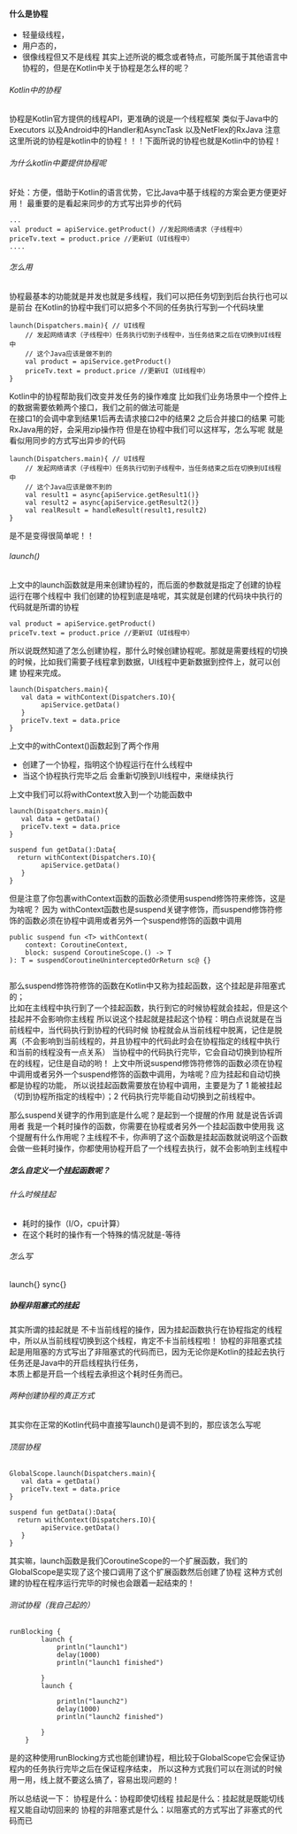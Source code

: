 #### 什么是协程
- 轻量级线程，
- 用户态的，
- 很像线程但又不是线程
其实上述所说的概念或者特点，可能所属于其他语言中协程的，但是在Kotlin中关于协程是怎么样的呢？

###### Kotlin中的协程
协程是Kotlin官方提供的线程API，更准确的说是一个线程框架
类似于Java中的Executors 以及Android中的Handler和AsyncTask 以及NetFlex的RxJava
注意这里所说的协程是kotlin中的协程！！！下面所说的协程也就是Kotlin中的协程！

###### 为什么kotlin中要提供协程呢
好处：方便，借助于Kotlin的语言优势，它比Java中基于线程的方案会更方便更好用！
最重要的是看起来同步的方式写出异步的代码
```
...
val product = apiService.getProduct() //发起网络请求（子线程中）
priceTv.text = product.price //更新UI（UI线程中）
....
```

###### 怎么用
协程最基本的功能就是并发也就是多线程，我们可以把任务切到到后台执行也可以是前台
在Kotlin的协程中我们可以把多个不同的任务执行写到一个代码块里

```
launch(Dispatchers.main){ // UI线程
    // 发起网络请求（子线程中）任务执行切到子线程中，当任务结束之后在切换到UI线程中
    // 这个Java应该是做不到的
    val product = apiService.getProduct() 
    priceTv.text = product.price //更新UI（UI线程中）
}
```
Kotlin中的协程帮助我们改变并发任务的操作难度
比如我们业务场景中一个控件上的数据需要依赖两个接口，我们之前的做法可能是  
在接口1的会调中拿到结果1后再去请求接口2中的结果2 之后合并接口的结果
可能RxJava用的好，会采用zip操作符
但是在协程中我们可以这样写，怎么写呢 就是看似用同步的方式写出异步的代码
```
launch(Dispatchers.main){ // UI线程
    // 发起网络请求（子线程中）任务执行切到子线程中，当任务结束之后在切换到UI线程中
    // 这个Java应该是做不到的
    val result1 = async{apiService.getResult1()} 
    val result2 = async{apiService.getResult2()}
    val realResult = handleResult(result1,result2)
}
```
是不是变得很简单呢！！

###### launch()
上文中的launch函数就是用来创建协程的，而后面的参数就是指定了创建的协程运行在哪个线程中
我们创建的协程到底是啥呢，其实就是创建的代码块中执行的代码就是所谓的协程
```
val product = apiService.getProduct() 
priceTv.text = product.price //更新UI（UI线程中）
```
所以说既然知道了怎么创建协程，那什么时候创建协程呢。那就是需要线程的切换的时候，比如我们需要子线程拿到数据，UI线程中更新数据到控件上，就可以创建
协程来完成。

```
launch(Dispatchers.main){
   val data = withContext(Dispatchers.IO){
        apiService.getData()
   }
   priceTv.text = data.price
}
```
上文中的withContext()函数起到了两个作用
- 创建了一个协程，指明这个协程运行在什么线程中
- 当这个协程执行完毕之后 会重新切换到UI线程中，来继续执行

上文中我们可以将withContext放入到一个功能函数中

```
launch(Dispatchers.main){
   val data = getData()
   priceTv.text = data.price
}

suspend fun getData():Data{
  return withContext(Dispatchers.IO){
        apiService.getData()
   }
}
```

但是注意了你包裹withContext函数的函数必须使用suspend修饰符来修饰，这是为啥呢？
因为 withContext函数也是suspend关键字修饰，而suspend修饰符修饰的函数必须在协程中调用或者另外一个suspend修饰的函数中调用

```
public suspend fun <T> withContext(
    context: CoroutineContext,
    block: suspend CoroutineScope.() -> T
): T = suspendCoroutineUninterceptedOrReturn sc@ {}
    
```
那么suspend修饰符修饰的函数在Kotlin中又称为挂起函数，这个挂起是非阻塞式的；  
比如在主线程中执行到了一个挂起函数，执行到它的时候协程就会挂起，但是这个挂起并不会影响你主线程
所以说这个挂起就是挂起这个协程：明白点说就是在当前线程中，当代码执行到协程的代码时候 协程就会从当前线程中脱离，记住是脱离（不会影响到当前线程的，并且协程中的代码此时会在协程指定的线程中执行  
和当前的线程没有一点关系）
当协程中的代码执行完毕，它会自动切换到协程所在的线程，记住是自动的哟！
上文中所说suspend修饰符修饰的函数必须在协程中调用或者另外一个suspend修饰的函数中调用，为啥呢？应为挂起和自动切换都是协程的功能，
所以说挂起函数需要放在协程中调用，主要是为了 1 能被挂起（切到协程所指定的线程中）；2 代码执行完毕能自动切换到之前线程中。

那么suspend关键字的作用到底是什么呢？是起到一个提醒的作用
就是说告诉调用者 我是一个耗时操作的函数，你需要在协程或者另外一个挂起函数中使用我
这个提醒有什么作用呢？主线程不卡，你声明了这个函数是挂起函数就说明这个函数会做一些耗时操作，你都使用协程开启了一个线程去执行，就不会影响到主线程中

##### 怎么自定义一个挂起函数呢？
###### 什么时候挂起
- 耗时的操作（I/O，cpu计算）
- 在这个耗时的操作有一个特殊的情况就是-等待
###### 怎么写
launch{}
sync{}

##### 协程非阻塞式的挂起
其实所谓的挂起就是 不卡当前线程的操作，因为挂起函数执行在协程指定的线程中，所以从当前线程切换到这个线程，肯定不卡当前线程啦！
协程的非阻塞式挂起是用阻塞的方式写出了非阻塞式的代码而已，因为无论你是Kotlin的挂起去执行任务还是Java中的开启线程执行任务，  
本质上都是开启一个线程去承担这个耗时任务而已。

###### 两种创建协程的真正方式
其实你在正常的Kotlin代码中直接写launch()是调不到的，那应该怎么写呢
###### 顶层协程
```
GlobalScope.launch(Dispatchers.main){
   val data = getData()
   priceTv.text = data.price
}

suspend fun getData():Data{
  return withContext(Dispatchers.IO){
        apiService.getData()
   }
}
```
其实嘛，launch函数是我们CoroutineScope的一个扩展函数，我们的GlobalScope是实现了这个接口调用了这个扩展函数然后创建了协程
这种方式创建的协程在程序运行完毕的时候也会跟着一起结束的！
###### 测试协程（我自己起的）
```
runBlocking {
        launch {
            println("launch1")
            delay(1000)
            println("launch1 finished")

        }
        launch {

            println("launch2")
            delay(1000)
            println("launch2 finished")

        }
    }
```
是的这种使用runBlocking方式也能创建协程，相比较于GlobalScope它会保证协程内的任务执行完毕之后在保证程序结束，
所以这种方式我们可以在测试的时候用一用，线上就不要这么搞了，容易出现问题的！

所以总结说一下：
协程是什么：协程即使切线程
挂起是什么：挂起就是既能切线程又能自动切回来的
协程的非阻塞式是什么：以阻塞式的方式写出了非塞式的代码而已

